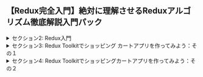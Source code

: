 ## 【Redux完全入門】絶対に理解させるReduxアルゴリズム徹底解説入門パック


<details>
<summary>セクション2: Redux入門</summary>

| NO | 内容 |
| ---- | ---- |
| 6. | 生のReduxで必要なものを書き出してみよう |
| 7. | Store・Action・Reducerを実際にコーディングして用意しよう |
| 8. | Dispatchで通知して新しい状態になったらログに出力してみよう |
| 9. | コードのリファクタリングとReducerを作ろう |
| 10. | 複数のReducerを組み合わせる操作を始めよう |
| 11. | Redux dev Toolsプラグインをインストールしよう |
| 12. | ProviderでグローバルにStoreを利用してみよう |
| 13. | useSelectorのHooksを使って状態にアクセスしよう |
| 14. | 状態更新のためのUIを作成しよう |
| 15. | Actionを作成してuseDispatchでStoreへ通知を出してみよう |
| 16. | payloadを追加して7ずつカウントアップさせよう |

</details>

<details>
<summary>セクション3: Redux Toolkitでショッピング カートアプリを作ってみよう：その１</summary>

| NO | 内容 |
| ---- | ---- |
| 17. | 完成品のデモ紹介 |
| 18. | ショッピングカートプロジェクト用に雛形を作成しよう |
| 19. | Redux ToolkitでStoreを作成してみよう|
| 20. | Sliceを理解して実装してみよう |
| 21. | reducerをstoreに渡して中身を確認してみよう |
| 22. | ナビゲーションバーを作成してみよう |
| 23. | useSelectorでstoreにアクセスして表示してみよう |
| 24. | HeroIconsを利用してカートアイコンを表示しよう |

</details>

<details>
<summary>セクション4: Redux Toolkitでショッピングカートアプリを作ってみよう：その２</summary>

| NO | 内容 |
| ---- | ---- |
| 25.| 商品情報をローカルで定義しておこう |
| 26.| 買い物かごの中身を出力するコンテナを作成しよう：その１ |
| 27.| 買い物かごの中身を出力するコンテナを作成しよう：その２ |
| 28.| Storeの中身から商品情報を取り出して出力してみよう |
| 29.| 全ての商品を削除するActionとReducerを作成しよう |
<!-- | 30.| DispatchでStoreに通知して商品を全て削除しよう |
| 31.| １つの商品を削除するReducerを作成しよう：その１ |
| 32.| １つの商品を削除するReducerを作成しよう：その２ |
| 33.| 購入する商品数を昇降させるReducerを作成しよう |
| 34.| 合計金額・商品数を管理するReducerを作成しよう |
| 35.| カート状態が変化する度に発火する仕組みを構築しよう | -->

</details>


